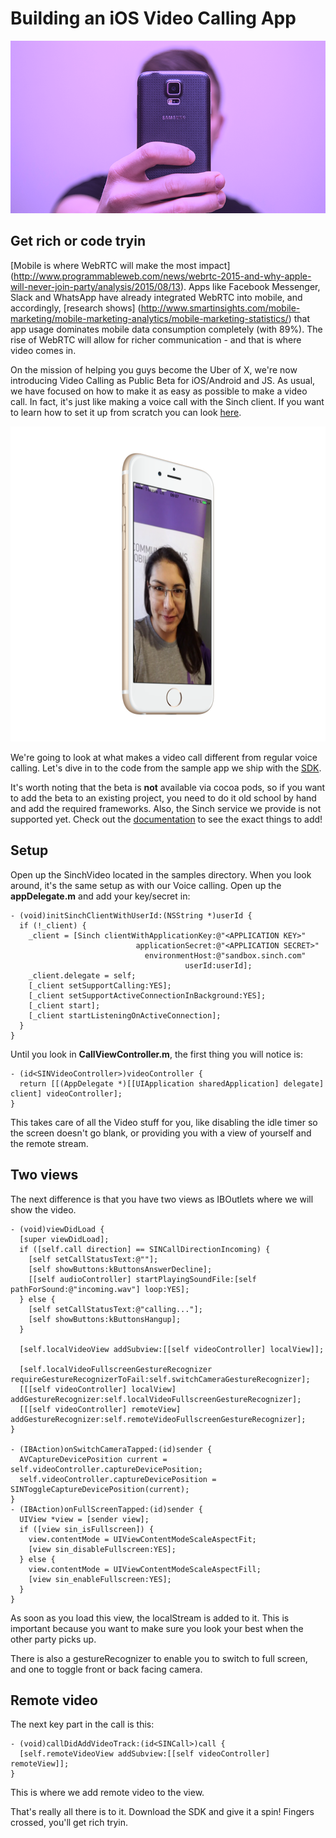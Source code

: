 # Building an iOS Video Calling App
![](images/selfie.png)
## Get rich or code tryin
[Mobile is where WebRTC will make the most impact] (http://www.programmableweb.com/news/webrtc-2015-and-why-apple-will-never-join-party/analysis/2015/08/13). Apps like Facebook Messenger, Slack and WhatsApp have already integrated WebRTC into mobile, and accordingly, [research shows] (http://www.smartinsights.com/mobile-marketing/mobile-marketing-analytics/mobile-marketing-statistics/) that app usage dominates mobile data consumption completely (with 89%). The rise of WebRTC will allow for richer communication - and that is where video comes in.


On the mission of helping you guys become the Uber of X, we're now introducing Video Calling as Public Beta for iOS/Android and JS. As usual, we have focused on how to make it as easy as possible to make a video call. In fact, it's just like making a voice call with the Sinch client. If you want to learn how to set it up from scratch you can look [here](https://www.sinch.com/tutorials/ios-simple-voice-app-tutorial/).

![](images/screenshot.png)

We're going to look at what makes a video call different from regular voice calling. Let's dive in to the code from the sample app we ship with the [SDK](https://www.sinch.com/downloads/#videosdk).

It's worth noting that the beta is **not** available via cocoa pods, so if you want to add the beta to an existing project, you need to do it old school by hand and add the required frameworks. Also, the Sinch service we provide is not supported yet. Check out the [documentation](https://www.sinch.com/docs/video/ios/) to see the exact things to add!

## Setup
Open up the SinchVideo located in the samples directory. When you look around, it's the same setup as with our Voice calling. Open up the **appDelegate.m** and add your key/secret in:

```
- (void)initSinchClientWithUserId:(NSString *)userId {
  if (!_client) {
    _client = [Sinch clientWithApplicationKey:@"<APPLICATION KEY>"
                            applicationSecret:@"<APPLICATION SECRET>"
                              environmentHost:@"sandbox.sinch.com"
                                       userId:userId];
    _client.delegate = self;
    [_client setSupportCalling:YES];
    [_client setSupportActiveConnectionInBackground:YES];
    [_client start];
    [_client startListeningOnActiveConnection];
  }
}
```

Until you look in **CallViewController.m**, the first thing you will notice is:

```
- (id<SINVideoController>)videoController {
  return [[(AppDelegate *)[[UIApplication sharedApplication] delegate] client] videoController];
}
```
This takes care of all the Video stuff for you, like disabling the idle timer so the screen doesn't go blank, or providing you with a view of yourself and the remote stream. 

## Two views
The next difference is that you have two views as IBOutlets where we will show the video. 


```
- (void)viewDidLoad {
  [super viewDidLoad];
  if ([self.call direction] == SINCallDirectionIncoming) {
    [self setCallStatusText:@""];
    [self showButtons:kButtonsAnswerDecline];
    [[self audioController] startPlayingSoundFile:[self pathForSound:@"incoming.wav"] loop:YES];
  } else {
    [self setCallStatusText:@"calling..."];
    [self showButtons:kButtonsHangup];
  }

  [self.localVideoView addSubview:[[self videoController] localView]];

  [self.localVideoFullscreenGestureRecognizer requireGestureRecognizerToFail:self.switchCameraGestureRecognizer];
  [[[self videoController] localView] addGestureRecognizer:self.localVideoFullscreenGestureRecognizer];
  [[[self videoController] remoteView] addGestureRecognizer:self.remoteVideoFullscreenGestureRecognizer];
}

- (IBAction)onSwitchCameraTapped:(id)sender {
  AVCaptureDevicePosition current = self.videoController.captureDevicePosition;
  self.videoController.captureDevicePosition = SINToggleCaptureDevicePosition(current);
}
- (IBAction)onFullScreenTapped:(id)sender {
  UIView *view = [sender view];
  if ([view sin_isFullscreen]) {
    view.contentMode = UIViewContentModeScaleAspectFit;
    [view sin_disableFullscreen:YES];
  } else {
    view.contentMode = UIViewContentModeScaleAspectFill;
    [view sin_enableFullscreen:YES];
  }
}

```

As soon as you load this view, the localStream is added to it. This is important because you want to make sure you look your best when the other party picks up.

There is also a gestureRecognizer to enable you to switch to full screen, and one to toggle front or back facing camera.

## Remote video
The next key part in the call is this:

```
- (void)callDidAddVideoTrack:(id<SINCall>)call {
  [self.remoteVideoView addSubview:[[self videoController] remoteView]];
}
```

This is where we add remote video to the view.

That's really all there is to it. Download the SDK and give it a spin! Fingers crossed, you'll get rich tryin.






